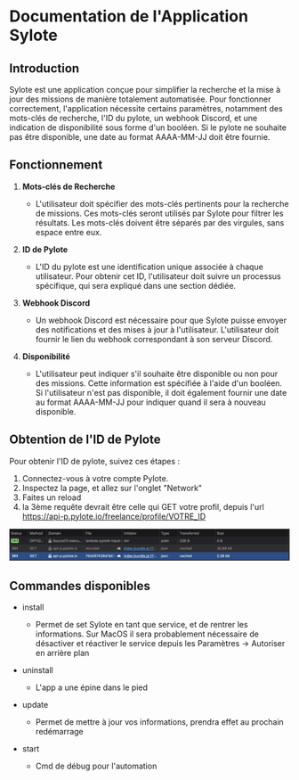 # Documentation de l'Application Sylote

## Introduction

Sylote est une application conçue pour simplifier la recherche et la mise à jour des missions de manière totalement automatisée. Pour fonctionner correctement, l'application nécessite certains paramètres, notamment des mots-clés de recherche, l'ID du pylote, un webhook Discord, et une indication de disponibilité sous forme d'un booléen. Si le pylote ne souhaite pas être disponible, une date au format AAAA-MM-JJ doit être fournie.

## Fonctionnement

1. **Mots-clés de Recherche**
   - L'utilisateur doit spécifier des mots-clés pertinents pour la recherche de missions. Ces mots-clés seront utilisés par Sylote pour filtrer les résultats. Les mots-clés doivent être séparés par des virgules, sans espace entre eux.

2. **ID de Pylote**
   - L'ID du pylote est une identification unique associée à chaque utilisateur. Pour obtenir cet ID, l'utilisateur doit suivre un processus spécifique, qui sera expliqué dans une section dédiée.

3. **Webhook Discord**
   - Un webhook Discord est nécessaire pour que Sylote puisse envoyer des notifications et des mises à jour à l'utilisateur. L'utilisateur doit fournir le lien du webhook correspondant à son serveur Discord.

4. **Disponibilité**
   - L'utilisateur peut indiquer s'il souhaite être disponible ou non pour des missions. Cette information est spécifiée à l'aide d'un booléen. Si l'utilisateur n'est pas disponible, il doit également fournir une date au format AAAA-MM-JJ pour indiquer quand il sera à nouveau disponible.

## Obtention de l'ID de Pylote

Pour obtenir l'ID de pylote, suivez ces étapes :

1. Connectez-vous à votre compte Pylote.
2. Inspectez la page, et allez sur l'onglet "Network"
3. Faites un reload
4. la 3ème requête devrait être celle qui GET votre profil, depuis l'url https://api-p.pylote.io/freelance/profile/VOTRE_ID

![Image](img/image.png)


## Commandes disponibles 

- install
    - Permet de set Sylote en tant que service, et de rentrer les informations. Sur MacOS il sera probablement nécessaire de désactiver et réactiver le service depuis les Paramètres -> Autoriser en arrière plan

- uninstall
    - L'app a une épine dans le pied

- update 
    - Permet de mettre à jour vos informations, prendra effet au prochain redémarrage

- start
    - Cmd de débug pour l'automation

